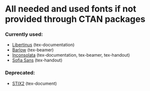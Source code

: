 # All needed and used fonts if not provided through CTAN packages

### Currently used:
- [Libertinus](https://github.com/alerque/libertinus) (tex-documentation)
- [Barlow](https://github.com/jpt/barlow) (tex-beamer)
- [Inconsolata](https://github.com/googlefonts/Inconsolata) (tex-documentation, tex-beamer, tex-handout)
- [Sofia Sans](https://github.com/lettersoup/Sofia-Sans) (tex-handout)

### Deprecated:
- [STIX2](https://github.com/stipub/stixfonts) (tex-document)
